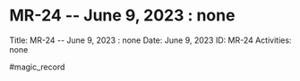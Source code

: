 # MR-24 -- June 9, 2023 : none

Title: MR-24 -- June 9, 2023 : none
Date: June 9, 2023
ID: MR-24
Activities: none

#magic_record
